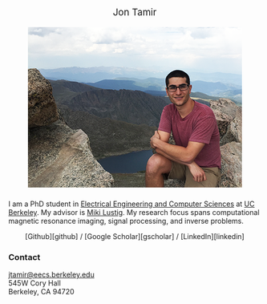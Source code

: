 <p align="center" style="font-size:14pt;">
Jon Tamir
</p>

<p align="center" style="font-size:14pt;">
<img style="height:320px" src="images/me.png">
</p>

I am a PhD student in [Electrical Engineering and Computer Sciences][eecs] at [UC Berkeley][berkeley]. My advisor is [Miki Lustig][miki]. My research focus spans computational magnetic resonance imaging, signal processing, and inverse problems.

<p align="center">
[Github][github] / [Google Scholar][gscholar] / [LinkedIn][linkedin]
</p>

### Contact  
jtamir@eecs.berkeley.edu  
545W Cory Hall  
Berkeley, CA 94720  

[eecs]: http://eecs.berkeley.edu/
[berkeley]: http://berkeley.edu/
[miki]: http://www.mlustig.com
[github]: http://github.com/jtamir
[gscholar]: https://scholar.google.com/citations?user=F_6aatkAAAAJ&hl=en
[linkedin]: https://www.linkedin.com/in/jonathan-tamir-62887220
